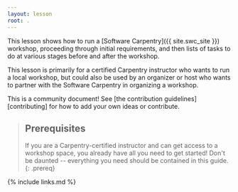 ```yaml
---
layout: lesson
root: .
---
```


This lesson shows how to run a
[Software Carpentry]({{ site.swc_site }}) workshop, proceeding 
through initial requirements, and then lists of tasks to do at 
various stages before and after the workshop.  

This lesson is primarily for a certified Carpentry instructor who 
wants to run a local workshop, but could also be used by an organizer 
or host who wants to partner with the Software Carpentry in organizing 
a workshop.  

This is a community document!  See 
[the contribution guidelines][contributing] for how to 
add your own ideas or contribute.  

> ## Prerequisites
>
> If you are a Carpentry-certified 
instructor and can get access to a workshop space, you already have all you need 
to get started!  Don't be daunted -- everything you need should be contained 
in this guide.  
{: .prereq}

{% include links.md %}
